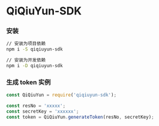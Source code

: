 # QiQiuYun-SDK

### 安装

```sh
// 安装为项目依赖
npm i -S qiqiuyun-sdk   

// 安装为开发依赖
npm i -D qiqiuyun-sdk  
```

### 生成 token 实例

```js
const QiQiuYun = require('qiqiuyun-sdk');

const resNo = 'xxxxx';
const secretKey = 'xxxxxx';
const token = QiQiuYun.generateToken(resNo, secretKey);
```